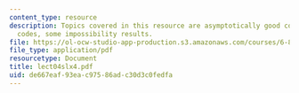 ```yaml
---
content_type: resource
description: Topics covered in this resource are asymptotically good codes, Random/Greedy
  codes, some impossibility results.
file: https://ol-ocw-studio-app-production.s3.amazonaws.com/courses/6-895-essential-coding-theory-fall-2004/de667eaf93eac97586adc30d3c0fedfa_lect04slx4.pdf
file_type: application/pdf
resourcetype: Document
title: lect04slx4.pdf
uid: de667eaf-93ea-c975-86ad-c30d3c0fedfa
---
```

